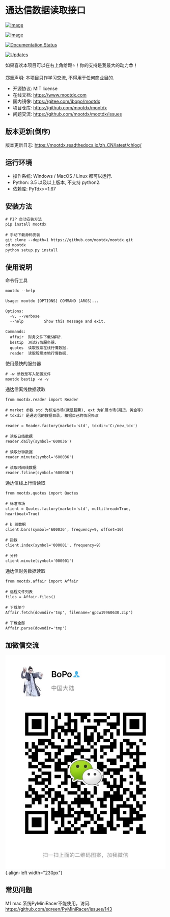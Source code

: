 通达信数据读取接口
==================

[![image](https://badge.fury.io/py/mootdx.svg)](http://badge.fury.io/py/mootdx)

[![image](https://img.shields.io/travis/bopo/mootdx.svg)](https://travis-ci.org/mootdx/mootdx)

[![Documentation Status](https://readthedocs.org/projects/mootdx/badge/?version=latest)](https://mootdx.readthedocs.io/zh/latest/?badge=latest)

[![Updates](https://pyup.io/repos/github/mootdx/mootdx/shield.svg)](https://pyup.io/repos/github/mootdx/mootdx/)

如果喜欢本项目可以在右上角给颗⭐！你的支持是我最大的动力😎！

郑重声明: 本项目只作学习交流, 不得用于任何商业目的.

-   开源协议: MIT license
-   在线文档: <https://www.mootdx.com>
-   国内镜像: <https://gitee.com/ibopo/mootdx>
-   项目仓库: <https://github.com/mootdx/mootdx>
-   问题交流: <https://github.com/mootdx/mootdx/issues>

版本更新(倒序)
--------------

版本更新日志: <https://mootdx.readthedocs.io/zh_CN/latest/chlog/>

运行环境
--------

-   操作系统: Windows / MacOS / Linux 都可以运行.
-   Python: 3.5 以及以上版本, 不支持 python2.
-   依赖库: PyTdx\>=1.67

安装方法
--------

    # PIP 自动安装方法
    pip install mootdx

    # 手动下载源码安装
    git clone --depth=1 https://github.com/mootdx/mootdx.git
    cd mootdx
    python setup.py install

使用说明
--------

命令行工具

    mootdx --help

    Usage: mootdx [OPTIONS] COMMAND [ARGS]...

    Options:
      -v, --verbose
      --help         Show this message and exit.

    Commands:
      affair  财务文件下载&解析.
      bestip  测试行情服务器.
      quotes  读取股票在线行情数据.
      reader  读取股票本地行情数据.

使用最快的服务器

    # -w 参数是写入配置文件
    mootdx bestip -w -v

通达信离线数据读取

    from mootdx.reader import Reader

    # market 参数 std 为标准市场(就是股票), ext 为扩展市场(期货，黄金等)
    # tdxdir 是通达信的数据目录, 根据自己的情况修改

    reader = Reader.factory(market='std', tdxdir='C:/new_tdx')

    # 读取日线数据
    reader.daily(symbol='600036')

    # 读取分钟数据
    reader.minute(symbol='600036')

    # 读取时间线数据
    reader.fzline(symbol='600036')

通达信线上行情读取

    from mootdx.quotes import Quotes

    # 标准市场
    client = Quotes.factory(market='std', multithread=True, heartbeat=True)

    # k 线数据
    client.bars(symbol='600036', frequency=9, offset=10)

    # 指数
    client.index(symbol='000001', frequency=9)

    # 分钟
    client.minute(symbol='000001')

通达信财务数据读取

    from mootdx.affair import Affair

    # 远程文件列表
    files = Affair.files()

    # 下载单个
    Affair.fetch(downdir='tmp', filename='gpcw19960630.zip')

    # 下载全部
    Affair.parse(downdir='tmp')

加微信交流
----------

![image](docs/img/IMG_2851.JPG){.align-left width="230px"}

常见问题
--------

M1 mac 系统PyMiniRacer不能使用，访问:
<https://github.com/sqreen/PyMiniRacer/issues/143>
